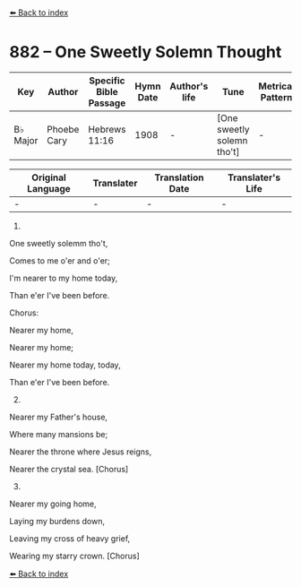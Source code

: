 [⬅️ Back to index](../README.md)

# 882 – One Sweetly Solemn Thought

Key | Author   | Specific Bible Passage     |Hymn Date |Author's life |Tune |Metrical Pattern   |Composer/Source
-- | --------- | ---------------------------|----------|--------------|-----|-------------------|-------------  
B♭ Major |Phoebe Cary |Hebrews 11:16 |1908 |- |[One sweetly solemn tho't] |- |Philip Phillips

Original Language | Translater | Translation Date   | Translater's Life  
----------------- | --------- | --------------------|-------------     
\- |- |- |-




1.

One sweetly solemm tho't,

Comes to me o'er and o'er;

I'm nearer to my home today,

Than e'er I've been before.



Chorus:

Nearer my home,

Nearer my home;

Nearer my home today, today,

Than e'er I've been before.



2.

Nearer my Father's house,

Where many mansions be;

Nearer the throne where Jesus reigns,

Nearer the crystal sea.  [Chorus]



3.

Nearer my going home,

Laying my burdens down,

Leaving my cross of heavy grief,

Wearing my starry crown.  [Chorus]





[⬅️ Back to index](../README.md)
